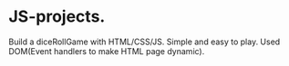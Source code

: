# JS-projects.
Build a diceRollGame with HTML/CSS/JS.
Simple and easy to play. Used DOM(Event handlers to make HTML page dynamic).
